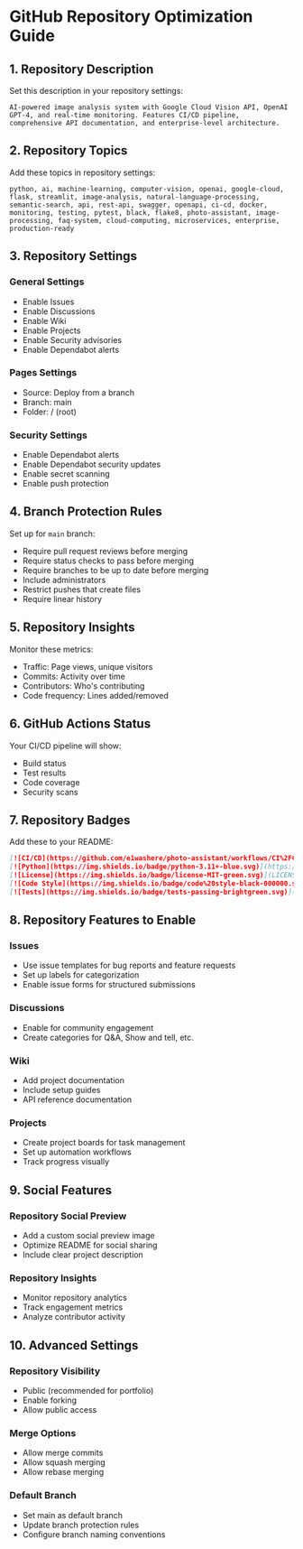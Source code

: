 # GitHub Repository Optimization Guide

## 1. Repository Description
Set this description in your repository settings:
```
AI-powered image analysis system with Google Cloud Vision API, OpenAI GPT-4, and real-time monitoring. Features CI/CD pipeline, comprehensive API documentation, and enterprise-level architecture.
```

## 2. Repository Topics
Add these topics in repository settings:
```
python, ai, machine-learning, computer-vision, openai, google-cloud, flask, streamlit, image-analysis, natural-language-processing, semantic-search, api, rest-api, swagger, openapi, ci-cd, docker, monitoring, testing, pytest, black, flake8, photo-assistant, image-processing, faq-system, cloud-computing, microservices, enterprise, production-ready
```

## 3. Repository Settings

### General Settings
- Enable Issues
- Enable Discussions
- Enable Wiki
- Enable Projects
- Enable Security advisories
- Enable Dependabot alerts

### Pages Settings
- Source: Deploy from a branch
- Branch: main
- Folder: / (root)

### Security Settings
- Enable Dependabot alerts
- Enable Dependabot security updates
- Enable secret scanning
- Enable push protection

## 4. Branch Protection Rules
Set up for `main` branch:
- Require pull request reviews before merging
- Require status checks to pass before merging
- Require branches to be up to date before merging
- Include administrators
- Restrict pushes that create files
- Require linear history

## 5. Repository Insights
Monitor these metrics:
- Traffic: Page views, unique visitors
- Commits: Activity over time
- Contributors: Who's contributing
- Code frequency: Lines added/removed

## 6. GitHub Actions Status
Your CI/CD pipeline will show:
- Build status
- Test results
- Code coverage
- Security scans

## 7. Repository Badges
Add these to your README:
```markdown
[![CI/CD](https://github.com/e1washere/photo-assistant/workflows/CI%2FCD/badge.svg)](https://github.com/e1washere/photo-assistant/actions)
[![Python](https://img.shields.io/badge/python-3.11+-blue.svg)](https://www.python.org/downloads/)
[![License](https://img.shields.io/badge/license-MIT-green.svg)](LICENSE)
[![Code Style](https://img.shields.io/badge/code%20style-black-000000.svg)](https://github.com/psf/black)
[![Tests](https://img.shields.io/badge/tests-passing-brightgreen.svg)](https://github.com/e1washere/photo-assistant/actions)
```

## 8. Repository Features to Enable

### Issues
- Use issue templates for bug reports and feature requests
- Set up labels for categorization
- Enable issue forms for structured submissions

### Discussions
- Enable for community engagement
- Create categories for Q&A, Show and tell, etc.

### Wiki
- Add project documentation
- Include setup guides
- API reference documentation

### Projects
- Create project boards for task management
- Set up automation workflows
- Track progress visually

## 9. Social Features

### Repository Social Preview
- Add a custom social preview image
- Optimize README for social sharing
- Include clear project description

### Repository Insights
- Monitor repository analytics
- Track engagement metrics
- Analyze contributor activity

## 10. Advanced Settings

### Repository Visibility
- Public (recommended for portfolio)
- Enable forking
- Allow public access

### Merge Options
- Allow merge commits
- Allow squash merging
- Allow rebase merging

### Default Branch
- Set main as default branch
- Update branch protection rules
- Configure branch naming conventions 